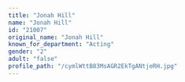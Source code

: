 ```yaml
---
title: "Jonah Hill"
name: "Jonah Hill"
id: "21007"
original_name: "Jonah Hill"
known_for_department: "Acting"
gender: "2"
adult: "false"
profile_path: "/cymlWttB83MsAGR2EkTgANtjeRH.jpg"
---
```

